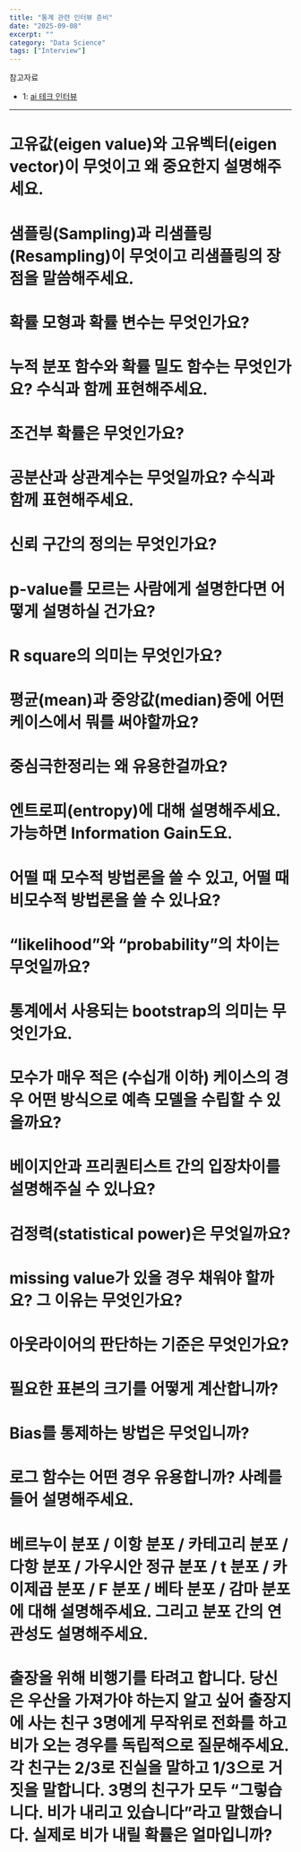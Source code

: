 ```yaml
---
title: "통계 관련 인터뷰 준비"
date: "2025-09-08"
excerpt: ""
category: "Data Science"
tags: ["Interview"]
---
```


참고자료
- 1: [ai 테크 인터뷰](https://github.com/boost-devs/ai-tech-interview?tab=readme-ov-file)

---

# 고유값(eigen value)와 고유벡터(eigen vector)이 무엇이고 왜 중요한지 설명해주세요.


# 샘플링(Sampling)과 리샘플링(Resampling)이 무엇이고 리샘플링의 장점을 말씀해주세요.


# 확률 모형과 확률 변수는 무엇인가요?


# 누적 분포 함수와 확률 밀도 함수는 무엇인가요? 수식과 함께 표현해주세요.



# 조건부 확률은 무엇인가요?



# 공분산과 상관계수는 무엇일까요? 수식과 함께 표현해주세요.


# 신뢰 구간의 정의는 무엇인가요?


# p-value를 모르는 사람에게 설명한다면 어떻게 설명하실 건가요?


# R square의 의미는 무엇인가요?



# 평균(mean)과 중앙값(median)중에 어떤 케이스에서 뭐를 써야할까요?


# 중심극한정리는 왜 유용한걸까요?


# 엔트로피(entropy)에 대해 설명해주세요. 가능하면 Information Gain도요.


# 어떨 때 모수적 방법론을 쓸 수 있고, 어떨 때 비모수적 방법론을 쓸 수 있나요?


# “likelihood”와 “probability”의 차이는 무엇일까요?


# 통계에서 사용되는 bootstrap의 의미는 무엇인가요.


# 모수가 매우 적은 (수십개 이하) 케이스의 경우 어떤 방식으로 예측 모델을 수립할 수 있을까요?


# 베이지안과 프리퀀티스트 간의 입장차이를 설명해주실 수 있나요?


# 검정력(statistical power)은 무엇일까요?



# missing value가 있을 경우 채워야 할까요? 그 이유는 무엇인가요?


# 아웃라이어의 판단하는 기준은 무엇인가요?


# 필요한 표본의 크기를 어떻게 계산합니까?



# Bias를 통제하는 방법은 무엇입니까?



# 로그 함수는 어떤 경우 유용합니까? 사례를 들어 설명해주세요.


# 베르누이 분포 / 이항 분포 / 카테고리 분포 / 다항 분포 / 가우시안 정규 분포 / t 분포 / 카이제곱 분포 / F 분포 / 베타 분포 / 감마 분포에 대해 설명해주세요. 그리고 분포 간의 연관성도 설명해주세요.

# 출장을 위해 비행기를 타려고 합니다. 당신은 우산을 가져가야 하는지 알고 싶어 출장지에 사는 친구 3명에게 무작위로 전화를 하고 비가 오는 경우를 독립적으로 질문해주세요. 각 친구는 2/3로 진실을 말하고 1/3으로 거짓을 말합니다. 3명의 친구가 모두 “그렇습니다. 비가 내리고 있습니다”라고 말했습니다. 실제로 비가 내릴 확률은 얼마입니까?